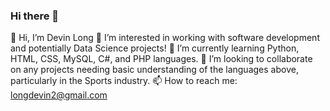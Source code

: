 ### Hi there 👋

<!--
**devinklong/devinklong** is a ✨ _special_ ✨ repository because its `README.md` (this file) appears on your GitHub profile.
-->

👋 Hi, I’m Devin Long
👀 I’m interested in working with software development and potentially Data Science projects!
🌱 I’m currently learning Python, HTML, CSS, MySQL, C#, and PHP languages.
💞️ I’m looking to collaborate on any projects needing basic understanding of the languages above, particularly in the Sports industry.
📫 How to reach me: longdevin2@gmail.com


